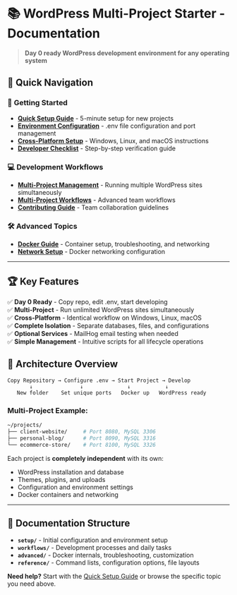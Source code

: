# 📚 WordPress Multi-Project Starter - Documentation

> **Day 0 ready WordPress development environment for any operating system**

## 🚀 Quick Navigation

### 🎯 **Getting Started**
- **[Quick Setup Guide](../QUICKSTART.md)** - 5-minute setup for new projects
- **[Environment Configuration](setup/environment.md)** - .env file configuration and port management
- **[Cross-Platform Setup](setup/cross-platform.md)** - Windows, Linux, and macOS instructions
- **[Developer Checklist](setup/developer-checklist.md)** - Step-by-step verification guide

### 💻 **Development Workflows**
- **[Multi-Project Management](setup/multi-project.md)** - Running multiple WordPress sites simultaneously  
- **[Multi-Project Workflows](guides/multi-project-workflows.md)** - Advanced team workflows
- **[Contributing Guide](guides/contributing.md)** - Team collaboration guidelines

### 🛠️ **Advanced Topics**
- **[Docker Guide](guides/docker-guide.md)** - Container setup, troubleshooting, and networking
- **[Network Setup](reference/network-setup.md)** - Docker networking configuration

---

## 🏆 **Key Features**

✅ **Day 0 Ready** - Copy repo, edit .env, start developing  
✅ **Multi-Project** - Run unlimited WordPress sites simultaneously  
✅ **Cross-Platform** - Identical workflow on Windows, Linux, macOS  
✅ **Complete Isolation** - Separate databases, files, and configurations  
✅ **Optional Services** - MailHog email testing when needed  
✅ **Simple Management** - Intuitive scripts for all lifecycle operations

## 🎯 **Architecture Overview**

```
Copy Repository → Configure .env → Start Project → Develop
       ↓               ↓              ↓           ↓
   New folder    Set unique ports   Docker up   WordPress ready
```

### **Multi-Project Example:**
```bash
~/projects/
├── client-website/     # Port 8080, MySQL 3306
├── personal-blog/      # Port 8090, MySQL 3316  
└── ecommerce-store/    # Port 8100, MySQL 3326
```

Each project is **completely independent** with its own:
- WordPress installation and database
- Themes, plugins, and uploads
- Configuration and environment settings
- Docker containers and networking

---

## 📖 **Documentation Structure**

- **`setup/`** - Initial configuration and environment setup
- **`workflows/`** - Development processes and daily tasks  
- **`advanced/`** - Docker internals, troubleshooting, customization
- **`reference/`** - Command lists, configuration options, file layouts

**Need help?** Start with the [Quick Setup Guide](../QUICKSTART.md) or browse the specific topic you need above.